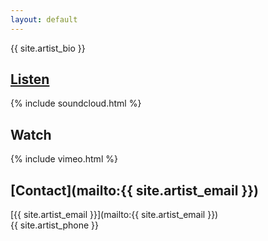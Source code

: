 ```yaml
---
layout: default
---
```

{{ site.artist_bio }}

## [Listen](http://soundcloud.com/{{site.soundcloud_username}})

{% include soundcloud.html %}

## Watch

{% include vimeo.html %}

## [Contact](mailto:{{ site.artist_email }})
[{{ site.artist_email }}](mailto:{{ site.artist_email }})  
{{ site.artist_phone }}




